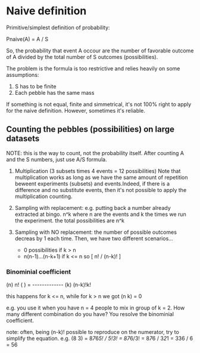 # Naive definition

Primitive/simplest definition of probability:

Pnaive(A) = A / S 

So, the probability that event A occour are the number of favorable outcome of A divided by the total number of S outcomes (possibilities).

The problem is the formula is too restrictive and relies heavily on some assumptions:

1. S has to be finite
2. Each pebble has the same mass

If something is not equal, finite and simmetrical, it's not 100% right to apply for the naive definition.
However, sometimes it's reliable.

## Counting the pebbles (possibilities) on large datasets

NOTE: this is the way to count, not the probability itself. After counting A and the S numbers, just use A/S formula.

1. Multiplication (3 subsets times 4 events = 12 possibilities)
Note that multiplication works as long as we have the same amount of repetition beweent experiments (subsets) and events.Indeed, if there is a difference and no substitute events, then it's not possible to apply the multiplication counting.

2. Sampling with replacement: e.g. putting back a number already extracted at bingo. n^k where n are the events and k the times we run the experiment. the total possibilities are n^k

3. Sampling with NO replacement: the number of possible outcomes decreas by 1 each time. Then, we have two different scenarios...
    * 0 possibilities if k > n
    * n(n-1)...(n-k+1) if k <= n so [ n! / (n-k)! ]


### Binominial coefficient

(n)         n!
( ) = -------------
(k)     (n-k)!k!

this happens for k <= n, while for k > n we got (n k) = 0

e.g. you use it when you have n = 4 people to mix in group of k = 2. How many different combination do you have? You resolve the binominial coefficient. 

note: often, being (n-k)! possible to reproduce on the numerator, try to simplify the equation. e.g. (8 3) = 8*7*6*5! / 5!*3! = 8*7*6/3! = 8*7*6 / 3*2*1 = 336 / 6 = 56


